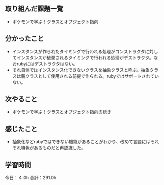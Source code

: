 ## 取り組んだ課題一覧
* ポケモンで学ぶ！クラスとオブジェクト指向
## 分かったこと
* インスタンスが作られたタイミングで行われる処理がコンストラクタに対してインスタンスが破棄されるタイミングで行われる処理がデストラクタ。なおrubyにはデストラクタはない。
* それ自体ではインスタンス化できないクラスを抽象クラスと呼ぶ。抽象クラスは親クラスとして使用される前提で作られる。rubyではサポートされていない。
 
    
    

## 次やること
*  ポケモンで学ぶ！クラスとオブジェクト指向の続き
## 感じたこと
*  抽象化などrubyではできない機能があることがわかり、改めて言語にはそれぞれ特色があるものだと再認識した。
 
## 学習時間
今日：４.0h
合計：291.0h

